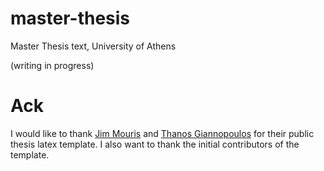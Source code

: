 # master-thesis
Master Thesis text, University of Athens

(writing in progress)

# Ack

I would like to thank [Jim Mouris](https://github.com/jimouris/) and [Thanos Giannopoulos](https://github.com/thanosgn)
for their public thesis latex template. I also want to thank the initial contributors of the template.
